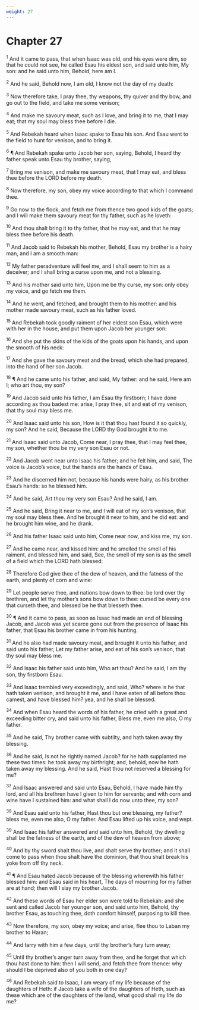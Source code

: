 ```yaml
---
weight: 27
---
```


# Chapter 27

<sup>1</sup> And it came to pass, that when Isaac was old, and his eyes were dim, so that he could not see, he called Esau his eldest son, and said unto him, My son: and he said unto him, Behold, here am I. 

<sup>2</sup> And he said, Behold now, I am old, I know not the day of my death: 

<sup>3</sup> Now therefore take, I pray thee, thy weapons, thy quiver and thy bow, and go out to the field, and take me some venison; 

<sup>4</sup> And make me savoury meat, such as I love, and bring it to me, that I may eat; that my soul may bless thee before I die. 

<sup>5</sup> And Rebekah heard when Isaac spake to Esau his son. And Esau went to the field to hunt for venison, and to bring it. 

<sup>6</sup> ¶ And Rebekah spake unto Jacob her son, saying, Behold, I heard thy father speak unto Esau thy brother, saying, 

<sup>7</sup> Bring me venison, and make me savoury meat, that I may eat, and bless thee before the LORD before my death. 

<sup>8</sup> Now therefore, my son, obey my voice according to that which I command thee. 

<sup>9</sup> Go now to the flock, and fetch me from thence two good kids of the goats; and I will make them savoury meat for thy father, such as he loveth: 

<sup>10</sup> And thou shalt bring it to thy father, that he may eat, and that he may bless thee before his death. 

<sup>11</sup> And Jacob said to Rebekah his mother, Behold, Esau my brother is a hairy man, and I am a smooth man: 

<sup>12</sup> My father peradventure will feel me, and I shall seem to him as a deceiver; and I shall bring a curse upon me, and not a blessing. 

<sup>13</sup> And his mother said unto him, Upon me be thy curse, my son: only obey my voice, and go fetch me them. 

<sup>14</sup> And he went, and fetched, and brought them to his mother: and his mother made savoury meat, such as his father loved. 

<sup>15</sup> And Rebekah took goodly raiment of her eldest son Esau, which were with her in the house, and put them upon Jacob her younger son: 

<sup>16</sup> And she put the skins of the kids of the goats upon his hands, and upon the smooth of his neck: 

<sup>17</sup> And she gave the savoury meat and the bread, which she had prepared, into the hand of her son Jacob. 

<sup>18</sup> ¶ And he came unto his father, and said, My father: and he said, Here am I; who art thou, my son? 

<sup>19</sup> And Jacob said unto his father, I am Esau thy firstborn; I have done according as thou badest me: arise, I pray thee, sit and eat of my venison, that thy soul may bless me. 

<sup>20</sup> And Isaac said unto his son, How is it that thou hast found it so quickly, my son? And he said, Because the LORD thy God brought it to me. 

<sup>21</sup> And Isaac said unto Jacob, Come near, I pray thee, that I may feel thee, my son, whether thou be my very son Esau or not. 

<sup>22</sup> And Jacob went near unto Isaac his father; and he felt him, and said, The voice is Jacob’s voice, but the hands are the hands of Esau. 

<sup>23</sup> And he discerned him not, because his hands were hairy, as his brother Esau’s hands: so he blessed him. 

<sup>24</sup> And he said, Art thou my very son Esau? And he said, I am. 

<sup>25</sup> And he said, Bring it near to me, and I will eat of my son’s venison, that my soul may bless thee. And he brought it near to him, and he did eat: and he brought him wine, and he drank. 

<sup>26</sup> And his father Isaac said unto him, Come near now, and kiss me, my son. 

<sup>27</sup> And he came near, and kissed him: and he smelled the smell of his raiment, and blessed him, and said, See, the smell of my son is as the smell of a field which the LORD hath blessed: 

<sup>28</sup> Therefore God give thee of the dew of heaven, and the fatness of the earth, and plenty of corn and wine: 

<sup>29</sup> Let people serve thee, and nations bow down to thee: be lord over thy brethren, and let thy mother’s sons bow down to thee: cursed be every one that curseth thee, and blessed be he that blesseth thee. 

<sup>30</sup> ¶ And it came to pass, as soon as Isaac had made an end of blessing Jacob, and Jacob was yet scarce gone out from the presence of Isaac his father, that Esau his brother came in from his hunting. 

<sup>31</sup> And he also had made savoury meat, and brought it unto his father, and said unto his father, Let my father arise, and eat of his son’s venison, that thy soul may bless me. 

<sup>32</sup> And Isaac his father said unto him, Who art thou? And he said, I am thy son, thy firstborn Esau. 

<sup>33</sup> And Isaac trembled very exceedingly, and said, Who? where is he that hath taken venison, and brought it me, and I have eaten of all before thou camest, and have blessed him? yea, and he shall be blessed. 

<sup>34</sup> And when Esau heard the words of his father, he cried with a great and exceeding bitter cry, and said unto his father, Bless me, even me also, O my father. 

<sup>35</sup> And he said, Thy brother came with subtilty, and hath taken away thy blessing. 

<sup>36</sup> And he said, Is not he rightly named Jacob? for he hath supplanted me these two times: he took away my birthright; and, behold, now he hath taken away my blessing. And he said, Hast thou not reserved a blessing for me? 

<sup>37</sup> And Isaac answered and said unto Esau, Behold, I have made him thy lord, and all his brethren have I given to him for servants; and with corn and wine have I sustained him: and what shall I do now unto thee, my son? 

<sup>38</sup> And Esau said unto his father, Hast thou but one blessing, my father? bless me, even me also, O my father. And Esau lifted up his voice, and wept. 

<sup>39</sup> And Isaac his father answered and said unto him, Behold, thy dwelling shall be the fatness of the earth, and of the dew of heaven from above; 

<sup>40</sup> And by thy sword shalt thou live, and shalt serve thy brother; and it shall come to pass when thou shalt have the dominion, that thou shalt break his yoke from off thy neck. 

<sup>41</sup> ¶ And Esau hated Jacob because of the blessing wherewith his father blessed him: and Esau said in his heart, The days of mourning for my father are at hand; then will I slay my brother Jacob. 

<sup>42</sup> And these words of Esau her elder son were told to Rebekah: and she sent and called Jacob her younger son, and said unto him, Behold, thy brother Esau, as touching thee, doth comfort himself, purposing to kill thee. 

<sup>43</sup> Now therefore, my son, obey my voice; and arise, flee thou to Laban my brother to Haran; 

<sup>44</sup> And tarry with him a few days, until thy brother’s fury turn away; 

<sup>45</sup> Until thy brother’s anger turn away from thee, and he forget that which thou hast done to him: then I will send, and fetch thee from thence: why should I be deprived also of you both in one day? 

<sup>46</sup> And Rebekah said to Isaac, I am weary of my life because of the daughters of Heth: if Jacob take a wife of the daughters of Heth, such as these which are of the daughters of the land, what good shall my life do me? 


